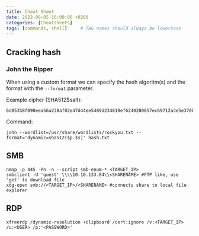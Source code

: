 ```yaml
---
title: Cheat Sheet
date: 2022-08-05 16:00:00 +0200
categories: [Cheatsheets]
tags: [commands, shell]     # TAG names should always be lowercase
---
```


## Cracking hash

### John the Ripper
When using a custom format we can specify the hash algoritm(s) and the format with the `--format` parameter.

Example cipher (SHA512$salt):
```
6d05358f090eea56a238af02e47d44ee5489d234810ef6240280857ec69712a3e5e370b8a41899d0196ade16c0d54327c5654019292cbfe0b5e98ad1fec71bed$1c362db832f3f864c8c2fe05f2002a05
```
Command:

```shell
john --wordlist=/usr/share/wordlists/rockyou.txt --format='dynamic=sha512($p.$s)' hash.txt
```

## SMB

```shell
nmap -p 445 -Pn -n --script smb-enum-* <TARGET_IP>
smbclient -U 'guest' \\\\10.10.133.84\\<SHARENAME> #FTP like, use 'get' to download file
xdg-open smb://<TARGET_IP>/<SHARENAME> #connects share to local file explorer
```

## RDP

```shell
xfreerdp /dynamic-resolution +clipboard /cert:ignore /v:<TARGET_IP> /u:<USER> /p:'<PASSWORD>' 
```

